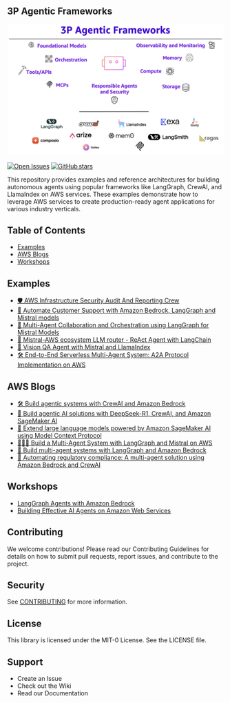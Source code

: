 ## 3P Agentic Frameworks

<p align="center">
  <img src="assets/3p-agentic-frameworks-new.png" alt="Project banner" width="1000">
</p>

[![Open Issues](https://img.shields.io/github/issues/aws-samples/3P-Agentic-Frameworks)](https://github.com/aws-samples/3P-Agentic-Frameworks/issues)
[![GitHub stars](https://img.shields.io/github/stars/aws-samples/3P-Agentic-Frameworks?style=social&label=Star)](https://github.com/aws-samples/3P-Agentic-Frameworks/stargazers)


This repository provides examples and reference architectures for building autonomous agents using popular frameworks like LangGraph, CrewAI, and LlamaIndex on AWS services. These examples demonstrate how to leverage AWS services to create production-ready agent applications for various industry verticals.

## Table of Contents
- [Examples](#examples)
- [AWS Blogs](#Blogs)
- [Workshops](#Workshops)

## Examples
- [🛡️ AWS Infrastructure Security Audit And Reporting Crew](https://github.com/aws-samples/3P-Agentic-Frameworks/tree/main/crewai/aws-security-auditor-crew)
- [🤖 Automate Customer Support with Amazon Bedrock, LangGraph and Mistral models](https://github.com/aws-samples/3P-Agentic-Frameworks/blob/main/langchain/Customer_Support_Automation_with_Bedrock_and_LangGraph.ipynb)
- [🤝 Multi-Agent Collaboration and Orchestration using LangGraph for Mistral Models](https://github.com/aws-samples/3P-Agentic-Frameworks/blob/main/langchain/Multi_Agent_LangGraph_Mistral.ipynb)
- [🔀 Mistral-AWS ecosystem LLM router - ReAct Agent with LangChain](https://github.com/aws-samples/3P-Agentic-Frameworks/blob/main/langchain/Mistral-AWS-ecosystem-LLM-router.ipynb)
- [👀 Vision QA Agent with Mistral and LlamaIndex](https://github.com/aws-samples/3P-Agentic-Frameworks/blob/main/llamaindex/Vision_QA_Agent_with_Mistral_and_LlamaIndex.ipynb)
- [🛠️ End-to-End Serverless Multi-Agent System: A2A Protocol Implementation on AWS](https://github.com/aws-samples/3P-Agentic-Frameworks/tree/main/a2a-protocol/a2a-advisory-trading)

## AWS Blogs 
- [🛠️ Build agentic systems with CrewAI and Amazon Bedrock](https://aws.amazon.com/blogs/machine-learning/build-agentic-systems-with-crewai-and-amazon-bedrock/)
- [🤖 Build agentic AI solutions with DeepSeek-R1, CrewAI, and Amazon SageMaker AI](https://aws.amazon.com/blogs/machine-learning/build-agentic-ai-solutions-with-deepseek-r1-crewai-and-amazon-sagemaker-ai/)
- [🔌 Extend large language models powered by Amazon SageMaker AI using Model Context Protocol](https://aws.amazon.com/blogs/machine-learning/extend-large-language-models-powered-by-amazon-sagemaker-ai-using-model-context-protocol/)
- [🧑‍🤝‍🧑 Build a Multi-Agent System with LangGraph and Mistral on AWS](https://aws.amazon.com/blogs/machine-learning/build-a-multi-agent-system-with-langgraph-and-mistral-on-aws/)
- [🤝 Build multi-agent systems with LangGraph and Amazon Bedrock](https://aws.amazon.com/blogs/machine-learning/build-multi-agent-systems-with-langgraph-and-amazon-bedrock/)
- [📜 Automating regulatory compliance: A multi-agent solution using Amazon Bedrock and CrewAI](https://aws.amazon.com/blogs/machine-learning/automating-regulatory-compliance-a-multi-agent-solution-using-amazon-bedrock-and-crewai/)

## Workshops
- [LangGraph Agents with Amazon Bedrock](https://github.com/aws-samples/langgraph-agents-with-amazon-bedrock)
- [Building Effective AI Agents on Amazon Web Services](https://catalog.workshops.aws/building-effective-ai-agents-on-aws/en-US)

## Contributing
We welcome contributions! Please read our Contributing Guidelines for details on how to submit pull requests, report issues, and contribute to the project.

## Security

See [CONTRIBUTING](CONTRIBUTING.md#security-issue-notifications) for more information.

## License

This library is licensed under the MIT-0 License. See the LICENSE file.

## Support

- Create an Issue
- Check out the Wiki
- Read our Documentation